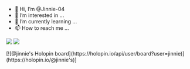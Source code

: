 - 👋 Hi, I’m @Jinnie-04
- 👀 I’m interested in ...
- 🌱 I’m currently learning ...
- 📫 How to reach me ...

<p align="left">
  <a href="https://github.com/Jinnie-04" target="_blank"><img src="https://img.shields.io/badge/Github-Jinnie-04green?style=for-the-badge&logo=github"></a>
  <a href="https://instagram.com/jinnie._.04?igshid=YmMyMTA2M2Y=" target="_blank"><img src="https://img.shields.io/badge/IG-%40jinnie._.04-blue?style=for-the-badge&logo=instagram"></a>
  
</p>
<!---
Jinnie-04/Jinnie-04 is a ✨ special ✨ repository because its `README.md` (this file) appears on your GitHub profile.
You can click the Preview link to take a look at your changes.
--->
[![@jinnie's Holopin board](https://holopin.io/api/user/board?user=jinnie)](https://holopin.io/@jinnie's)]
